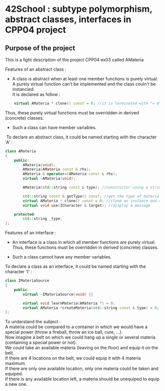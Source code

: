 # 42School : subtype polymorphism, abstract classes, interfaces in CPP04 project

## Purpose of the project
This is a light description of the project CPP04 ex03 called AMateria

Features of an abstract class :
  - A class is abstract when at least one member functions is purely virtual.</br>
  A purely virtual function can't be implemented and the class couln't be instancied.</br>
  It is declared as follow :
```C++
	virtual AMateria * clone() const = 0; //it is terminated with "= 0"
```
  Thus, these purely virtual functions must be overridden in derived (concrete) classes.
  - Such a class can have member variables.

&nbsp;To declare an abstract class, it could be named starting with the character 'A' :
```C++
class AMateria
{
	public:
		AMateria(void);
		AMateria(AMateria const & rhs);
		AMateria & operator=(AMateria const & rhs);
		virtual ~AMateria(void);

		AMateria(std::string const & type); //constructor using a string to define the type of the created instance 

		std::string const & getType() const; //get the type of materia object
		virtual AMateria * clone() const = 0; //clone an instance and create an instance of same type
		virtual void use(ICharacter & target); //display a message

	protected:
		std::string _type;
};
```


Features of an interface :
  - An interface is a class in which all member functions are purely virtual.
  Thus, these functions must be overridden in derived (concrete) classes.

  - Such a class cannot have any member variables.

To declare a class as an interface, it could be named starting with the character 'I' :
```C++
class IMateriaSource
{
	public:
		virtual ~IMateriaSource(void) {}

		virtual void learnMateria(AMateria *) = 0;
		virtual AMateria *createMateria(std::string const & type) = 0;
};
```

To understand the subject :<br>
A materia could be compared to a container in which we would have a special power (throw a fireball, throw an ice ball, cure, ...).<br>
Now imagine a belt on which we could hang up a single or several materia (containing a special power or not).<br>
We could take an available materia (leaving on the floor) and equip it on the belt.<br>
If there are 4 locations on the belt, we could equip it with 4 materia maximum.<br>
If there are only one available location, only one materia could be taken and equiped.<br>
If there is any available location left, a materia should be unequiped to equip a new one.<br>

